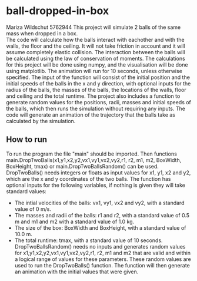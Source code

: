 # ball-dropped-in-box
Mariza Wildschut 5762944
This project will simulate 2 balls of the same mass when dropped in a box.  
The code will calculate how the balls interact with eachother and with the walls, the floor and the ceiling. It will not take friction in account and it will assume completely elastic collision. The interaction between the balls will be calculated using the law of conservation of moments. 
The calculations for this project will be done using numpy, and the visualisation will be done using matplotlib. The animation will run for 10 seconds, unless otherwise specified.
The input of the function will consist of the initial position and the initial speeds of the balls in the x and y direction, with optional inputs for the radius of the balls, the masses of the balls, the locations of the walls, floor and ceiling and the total runtime. 
The project also includes a function to generate random values for the positions, radii, masses and initial speeds of the balls, which then runs the simulation without requiring any inputs.
The code will generate an animation of the trajectory that the balls take as calculated by the simulation. 

## How to run
To run the program the file "main" should be imported. Then functions main.DropTwoBalls(x1,y1,x2,y2,vx1,vy1,vx2,vy2,r1, r2, m1, m2, BoxWidth, BoxHeight, tmax) or main.DropTwoBallsRandom() can be used. DropTwoBalls() needs integers or floats as input values for x1, y1, x2 and y2, which are the x and y coordinates of the two balls. The function has optional inputs for the following variables, if nothing is given they will take standard values:
- The intial velocities of the balls: vx1, vy1, vx2 and vy2, with a standard value of 0 m/s.
- The masses and radii of the balls: r1 and r2, with a standard value of 0.5 m and m1 and m2 with a standard value of 1.0 kg.
- The size of the box: BoxWidth and BoxHeight, with a standard value of 10.0 m. 
- The total runtime: tmax, with a standard value of 10 seconds.
DropTwoBallsRandom() needs no inputs and generates random values for x1,y1,x2,y2,vx1,vy1,vx2,vy2,r1, r2, m1 and m2 that are valid and within a logical range of values for these parameters. These random values are used to run the DropTwoBalls() function. 
The function will then generate an animation with the initial values that were given.